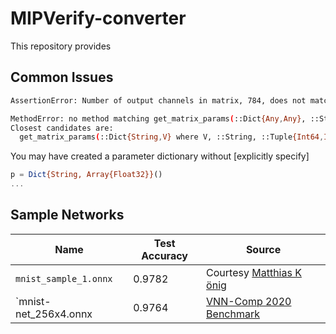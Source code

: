# MIPVerify-converter

This repository provides

## Common Issues

```sh
AssertionError: Number of output channels in matrix, 784, does not match number of output channels in bias, 256
```

```sh
MethodError: no method matching get_matrix_params(::Dict{Any,Any}, ::String, ::Tuple{Int64,Int64})
Closest candidates are:
  get_matrix_params(::Dict{String,V} where V, ::String, ::Tuple{Int64,Int64}; matrix_name, bias_name) at /home/vtjeng/.julia/packages/MIPVerify/aGOKf/src/utils/import_weights.jl:23
```

You may have created a parameter dictionary without [explicitly specify]

```julia
p = Dict{String, Array{Float32}}()
...
```

## Sample Networks

| Name                  | Test Accuracy | Source                                                                                                                                       |
| --------------------- | ------------- | -------------------------------------------------------------------------------------------------------------------------------------------- |
| `mnist_sample_1.onnx` | 0.9782        | Courtesy [Matthias K ̈onig](https://www.universiteitleiden.nl/en/staffmembers/matthias-konig#tab-1)                                           |
| `mnist-net_256x4.onnx | 0.9764        | [VNN-Comp 2020 Benchmark](https://github.com/verivital/vnn-comp/tree/5d146cb1c0179a97fc75a3521883d6765142f092/2020/PWL/benchmark/mnist/oval) |
